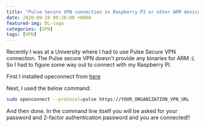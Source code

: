 ```yaml
---
title: "Pulse Secure VPN connection in Raspberry PI or other ARM devices"
date: 2020-09-28 00:26:00 +0800
featured-img: DL-logo
categories: [VPN]
tags: [VPN]
---
```

Recently I was at a University where I had to use Pulse Secure VPN connection. The Pulse secure VPN doesn't provide any binaries for ARM :(. So I had to figure some way out to connect with my Raspberry PI. 

First I installed opeconnect from [here](https://launchpad.net/~lopin/+archive/ubuntu/openconnect-globalprotect)

Next, I used the below command:

```bash
sudo openconnect --protocol=pulse https://YOUR_ORGANIZATION_VPN_URL
```
And then done. In the command line itself you will be asked for your password and 2-factor authentication password and you are connected!!

